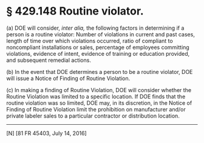 # § 429.148   Routine violator.

(a) DOE will consider, *inter alia,* the following factors in determining if a person is a routine violator: Number of violations in current and past cases, length of time over which violations occurred, ratio of compliant to noncompliant installations or sales, percentage of employees committing violations, evidence of intent, evidence of training or education provided, and subsequent remedial actions.


(b) In the event that DOE determines a person to be a routine violator, DOE will issue a Notice of Finding of Routine Violation.


(c) In making a finding of Routine Violation, DOE will consider whether the Routine Violation was limited to a specific location. If DOE finds that the routine violation was so limited, DOE may, in its discretion, in the Notice of Finding of Routine Violation limit the prohibition on manufacturer and/or private labeler sales to a particular contractor or distribution location.



---

[N] [81 FR 45403, July 14, 2016]





